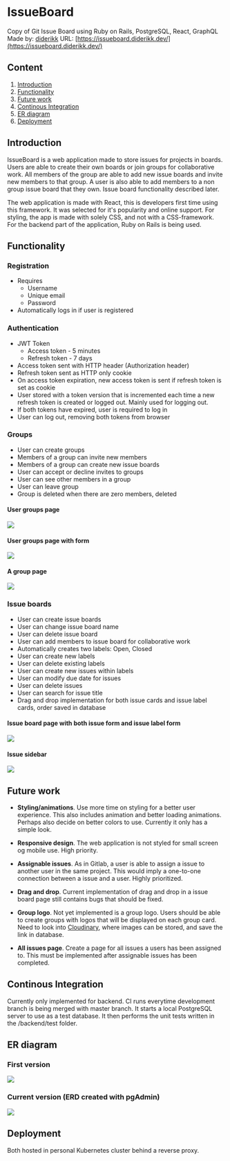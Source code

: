 # IssueBoard
Copy of Git Issue Board using Ruby on Rails, PostgreSQL, React, GraphQL  
Made by: [diderikk](https://github.com/diderikk)
URL: [https://issueboard.diderikk.dev/](https://issueboard.diderikk.dev/)

## Content
1. [Introduction](#introduction)
2. [Functionality](#functionality)
3. [Future work](#future-work)
4. [Continous Integration](#continous-integration)
5. [ER diagram](#er-diagram)
6. [Deployment](#deployment)

## Introduction
IssueBoard is a web application made to store issues for projects in boards. Users are able to create their own boards or join groups for collaborative work. All members of the group are able to add new issue boards and invite new members to that group. A user is also able to add members to a non group issue board that they own. Issue board functionality described later.

The web application is made with React, this is developers first time using this framework. It was selected for it's popularity and online support. For styling, the app is made with solely CSS, and not with a CSS-framework. For the backend part of the application, Ruby on Rails is being used.

## Functionality

### Registration
* Requires
	* Username 
	* Unique email
	* Password
*  Automatically logs in if user is registered

### Authentication
* JWT Token
	* Access token - 5 minutes
	* Refresh token - 7 days
* Access token sent with HTTP header (Authorization header)
* Refresh token sent as HTTP only cookie
* On access token expiration, new access token is sent if refresh token is set as cookie
* User stored with a token version that is incremented each time a new refresh token is created or logged out. Mainly used for logging out.
* If both tokens have expired, user is required to log in
* User can log out, removing both tokens from browser

### Groups
* User can create groups
* Members of a group can invite new members
* Members of a group can create new issue boards
* User can accept or decline invites to groups
* User can see other members in a group
* User can leave group
* Group is deleted when there are zero members, deleted   
#### User groups page
![](./assets/Groups.png)
#### User groups page with form
![](./assets/GroupsForm.png)
#### A group page
![](./assets/Group.png)

### Issue boards
* User can create issue boards
* User can change issue board name
* User can delete issue board
* User can add members to issue board for collaborative work
* Automatically creates two labels: Open, Closed
* User can create new labels
* User can delete existing labels
* User can create new issues within labels
* User can modify due date for issues
* User can delete issues
* User can search for issue title
* Drag and drop implementation for both issue cards and issue label cards, order saved in database

#### Issue board page with both issue form and issue label form
![](./assets/IssueBoard.png)

#### Issue sidebar
![](./assets/Sidebar.png)

## Future work
* **Styling/animations**. Use more time on styling for a better user experience. This also includes animation and better loading animations. Perhaps also decide on better colors to use. Currently it only has a simple look. 
* **Responsive design**. The web application is not styled for small screen og mobile use. High priority.

* **Assignable issues**. As in Gitlab, a user is able to assign a issue to another user in the same project. This would imply a one-to-one connection between a issue and a user. Highly prioritized.

* **Drag and drop**. Current implementation of drag and drop in a issue board page still contains bugs that should be fixed.

* **Group logo**. Not yet implemented is a group logo. Users should be able to create groups with logos that will be displayed on each group card. Need to look into [Cloudinary](https://cloudinary.com/), where images can be stored, and save the link in database.

* **All issues page**. Create a page for all issues a users has been assigned to. This must be implemented after assignable issues has been completed.

## Continous Integration
Currently only implemented for backend. CI runs everytime development branch is being merged with master branch. It starts a local PostgreSQL server to use as a test database. It then performs the unit tests written in the /backend/test folder.


## ER diagram
### First version
![](./assets/ER-diagram1.png)
### Current version (ERD created with pgAdmin)
![](./assets/ERD.png)


## Deployment
Both hosted in personal Kubernetes cluster behind a reverse proxy.
